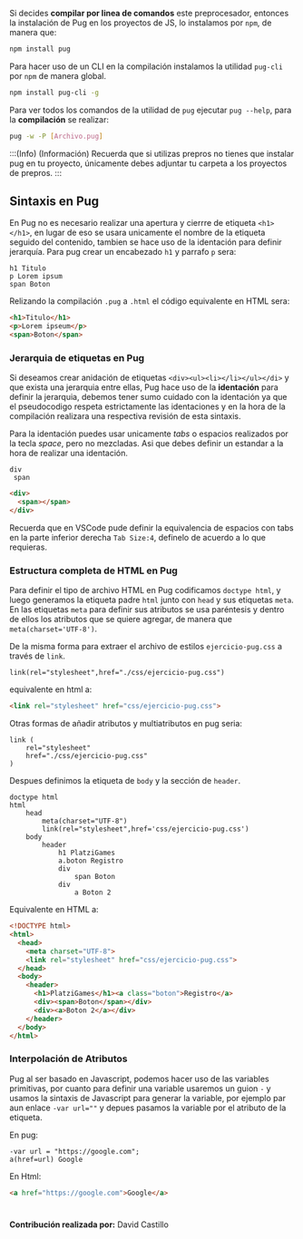 Si decides **compilar por linea de comandos** este preprocesador, entonces la instalación de Pug en los proyectos de JS, lo instalamos por `npm`, de manera que:

```bash
npm install pug
```

Para hacer uso de un CLI en la compilación instalamos la utilidad `pug-cli` por `npm` de manera global.

```bash
npm install pug-cli -g
```

Para ver todos los comandos de la utilidad de `pug` ejecutar `pug --help`, para la **compilación** se realizar:

```bash
pug -w -P [Archivo.pug]
```

:::(Info) (Información)
Recuerda que si utilizas prepros no tienes que instalar pug en tu proyecto, únicamente debes adjuntar tu carpeta a los proyectos de prepros.
:::

## Sintaxis en Pug

En Pug no es necesario realizar una apertura y cierrre de etiqueta `<h1></h1>`, en lugar de eso se usara unicamente el nombre de la etiqueta seguido del contenido, tambien se hace uso de la identación para definir jerarquía. Para pug crear un encabezado `h1` y parrafo `p` sera:

```pug
h1 Titulo
p Lorem ipsum
span Boton
```

Relizando la compilación `.pug` a `.html` el código equivalente en HTML sera:

```html
<h1>Titulo</h1>
<p>Lorem ipseum</p>
<span>Boton</span>
```

### Jerarquia de etiquetas en Pug

Si deseamos crear anidación de etiquetas `<div><ul><li></li></ul></di>` y que exista una jerarquia entre ellas, Pug hace uso de la **identación** para definir la jerarquia, debemos tener sumo cuidado con la identación ya que el pseudocodigo respeta estrictamente las identaciones y en la hora de la compilación realizara una respectiva revisión de esta sintaxis.

Para la identación puedes usar unicamente *tabs* o espacios realizados por la tecla *space*, pero no mezcladas. Asi que debes definir un estandar a la hora de realizar una identación.

```pug
div
 span
```

```html
<div>
  <span></span>
</div>
```

Recuerda que en VSCode pude definir la equivalencia de espacios con tabs en la parte inferior derecha `Tab Size:4`, definelo de acuerdo a lo que requieras.

### Estructura completa de HTML en Pug

Para definir el tipo de archivo HTML en Pug codificamos `doctype html`, y luego generamos la etiqueta padre `html` junto con `head` y sus etiquetas `meta`. En las etiquetas `meta` para definir sus atributos se usa paréntesis y dentro de ellos los atributos que se quiere agregar, de manera que `meta(charset='UTF-8')`. 

De la misma forma para extraer el archivo de estilos `ejercicio-pug.css` a través de `link`.

```pug
link(rel="stylesheet",href="./css/ejercicio-pug.css")
```

equivalente en html a:

```html
<link rel="stylesheet" href="css/ejercicio-pug.css">
```

Otras formas de añadir atributos y multiatributos en pug seria:

```pug
link (
    rel="stylesheet"
    href="./css/ejercicio-pug.css"
)
```

Despues definimos la etiqueta de `body` y la sección de `header`.

```pug
doctype html
html
    head
        meta(charset="UTF-8")
        link(rel="stylesheet",href='css/ejercicio-pug.css')
    body
        header
            h1 PlatziGames
            a.boton Registro
            div
                span Boton
            div
                a Boton 2
```

Equivalente en HTML a:

```html
<!DOCTYPE html>
<html>
  <head>
    <meta charset="UTF-8">
    <link rel="stylesheet" href="css/ejercicio-pug.css">
  </head>
  <body>
    <header>
      <h1>PlatziGames</h1><a class="boton">Registro</a>
      <div><span>Boton</span></div>
      <div><a>Boton 2</a></div>
    </header>
  </body>
</html>
```

### Interpolación de Atributos

Pug al ser basado en Javascript, podemos hacer uso de las variables primitivas, por cuanto para definir una variable usaremos un guion `-` y usamos la sintaxis de Javascript para generar la variable, por ejemplo par aun enlace `-var url=""` y depues pasamos la variable por el atributo de la etiqueta.

En pug:

```pug
-var url = "https://google.com";
a(href=url) Google
```

En Html:

```html
<a href="https://google.com">Google</a>
```

# 

**Contribución realizada por:** David Castillo
